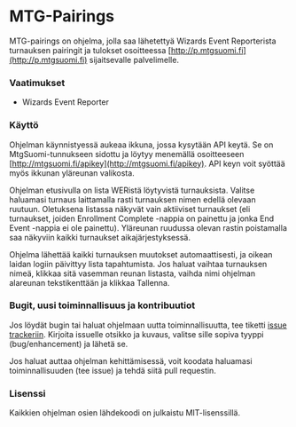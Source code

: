 # MTG-Pairings

MTG-pairings on ohjelma, jolla saa lähetettyä Wizards Event Reporterista turnauksen pairingit ja tulokset osoitteessa [http://p.mtgsuomi.fi](http://p.mtgsuomi.fi) sijaitsevalle palvelimelle.

### Vaatimukset

* Wizards Event Reporter

### Käyttö

Ohjelman käynnistyessä aukeaa ikkuna, jossa kysytään API keytä. Se on MtgSuomi-tunnukseen sidottu ja löytyy menemällä osoitteeseen [http://mtgsuomi.fi/apikey](http://mtgsuomi.fi/apikey). API keyn voit syöttää myös ikkunan yläreunan valikosta.

Ohjelman etusivulla on lista WERistä löytyvistä turnauksista. Valitse haluamasi turnaus laittamalla rasti turnauksen nimen edellä olevaan ruutuun. Oletuksena listassa näkyvät vain aktiiviset turnaukset (eli turnaukset, joiden Enrollment Complete -nappia on painettu ja jonka End Event -nappia ei ole painettu). Yläreunan ruudussa olevan rastin poistamalla saa näkyviin kaikki turnaukset aikajärjestyksessä.

Ohjelma lähettää kaikki turnauksen muutokset automaattisesti, ja oikean laidan logiin päivittyy lista tapahtumista. Jos haluat vaihtaa turnauksen nimeä, klikkaa sitä vasemman reunan listasta, vaihda nimi ohjelman alareunan tekstikenttään ja klikkaa Tallenna.

### Bugit, uusi toiminnallisuus ja kontribuutiot

Jos löydät bugin tai haluat ohjelmaan uutta toiminnallisuutta, tee tiketti [issue trackeriin](https://bitbucket.org/arttuka/mtg-pairings/issues). Kirjoita issuelle otsikko ja kuvaus, valitse sille sopiva tyyppi (bug/enhancement) ja lähetä se.

Jos haluat auttaa ohjelman kehittämisessä, voit koodata haluamasi toiminnallisuuden (tee issue) ja tehdä siitä pull requestin.

### Lisenssi

Kaikkien ohjelman osien lähdekoodi on julkaistu MIT-lisenssillä.
